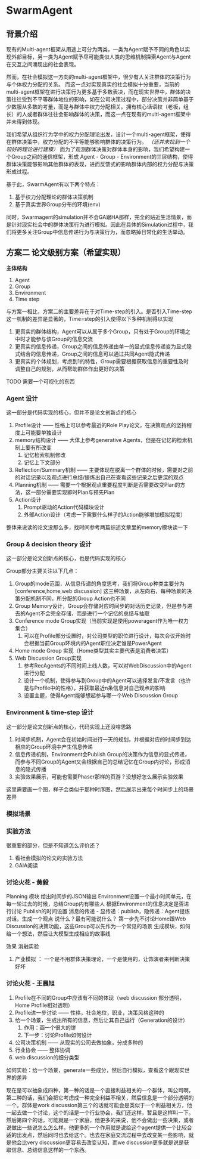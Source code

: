 # SwarmAgent

## 背景介绍

现有的Multi-agent框架从用途上可分为两类，一类为Agent赋予不同的角色以实现外部目标，另一类为Agent赋予尽可能类似人类的思维机制探索Agent与Agent在交互之间涌现出的社会表现。

然而，在社会模拟这一方向的multi-agent框架中，很少有人关注群体的决策行为与个体权力分配的关系。
而这一点对实现真实的社会模拟十分重要，当前的multi-agent框架在进行决策行为更多基于多数表决，而在现实世界中，群体的决策往往受到不平等群体地位的影响，如在公司决策过程中，部分决策并非简单基于少数服从多数的考量，而是与群体中权力分配相关。拥有核心话语权（老板，组长）的人或者群体往往会影响群体的决策，而这一点在现有的multi-agent框架中并未得到体现。

我们希望从组织行为学中的权力分配理论出发，设计一个multi-agent框架，使得在群体决策中，权力分配的不平等能够影响群体的决策行为。
_（还并未找到一个较好的理论进行建模）_
而为了观测群体决策对群体本身的影响，我们希望构建一个Group之间的通信框架，形成 Agent - Group -
Environment的三层结构，使得群体决策能够影响其他群体的表现，进而反馈式的影响群体内部的权力分配与决策形成过程。

基于此，SwarmAgent有以下两个特点：

1. 基于权力分配理论的群体决策机制
2. 基于真实世界Group分布的环境(env)

同时，Swarmagent的simulation并不会GA跟HA那样，完全的贴近生活情景，而是针对现实社会中的群体决策行为进行模拟。因此在具体的Simulation过程中，我们将更多关注Group中信息传递行为与决策行为，而忽略掉日常化的生活举动。

## 方案二 论文级别方案（希望实现）

**主体结构**

1. Agent
2. Group
3. Environment
4. Time step

与方案一相比，方案二的主要差异在于对Time-step的引入。是否引入Time-step这一机制的差异是显著的，Time=step的引入使得以下多种机制得以实现

1. 更真实的群体结构，Agent可以从属于多个Group，只有处于Group的环境之中时才能参与该Group的信息交流
2. 更真实的信息传递，Group之间的信息传递由单一的显式信息传递变为显式隐式结合的信息传递，Group之间的信息可以通过共同Agent隐式传递
3. 更真实的个体规划，考虑到1的特性，Group需要根据获取信息的重要性及时调整自己的规划，从而帮助群体作出更好的决策

TODO 需要一个可视化的东西

### Agent 设计

这一部分是代码实现的核心，但并不是论文创新点的核心

1. Profile设计 —— 性格上可以参考最近的Role Play论文，在决策观点的坚持程度上可能要单独设计
2. memory结构设计 —— 大体上参考generative Agents，但是在记忆的检索机制上要有所改变
    1. 记忆检索机制修改
    2. 记忆上下文部分
3. Reflection/Summary机制 —— 主要体现在脱离一个群体的时候，需要对之前的对话记录以及观点进行总结/提炼出自己在查看这些记录之后更深的观点
4. Planning机制 —— 需要一个根据观点重要程度判断是否需要改变Plan的方法，这一部分需要实现即时Plan与预先Plan
5. Action设计
    1. Prompt驱动的Action代码模块设计
    2. 外部Action设计（考虑一下需要什么样子的Action能够增加模拟程度）

整体来说读的论文没那么多，找时间参考两篇综述文章里的memory模块读一下

### Group & decision theory 设计

这一部分是论文创新点的核心，也是代码实现的核心

Group部分主要关注以下几点：

1. Group的mode范围，从信息传递的角度思考，我们将Group种类主要分为[conference,home,web discussion]
   这三种场景，从左向右，每种场景的决策分配机制不同，所分配的Group Action也不同
2. Group Memory设计，Group会存储对应时间步的对话历史记录，但是参与进去的Agent不会完全存储，而是进行一个记忆的总结与抽取
3. Conference mode Group实现（当前实现是使用poweragent作为唯一权力集合）
    1. 可以在Profile部分设置时，对公司类型的职位进行设计，每次会议开始时会根据当前Group环境内的Agent职位决定谁是PowerAgent
4. Home mode Group 实现（Home类型其实主要代表是消费者决策）
5. Web Discussion Group实现
    1. 参考RecAgents的不同时间上线人数，可以对WebDiscussion中的Agent进行分配
    2. 设计一个机制，使得参与到Group中的Agent可以选择发言/不发言（也许是与Profile中的性格），并获取最近n条信息对自己观点的影响
    3. 设置主题，使得Agent能够想起参与哪一个Web Discussion Group

### Environment & time-step 设计

这一部分是论文创新点的核心，代码实现上还没啥思路

1. 时间步机制，Agent会在初始时间进行一天的规划，并根据对应的时间步到达相应的Group环境中产生信息传递
2. 信息传递机制，Environment会Publish Group的决策作为信息的显式传递，而参与不同Group的Agent又会根据自己的总结记忆在Group内讨论，形成消息的隐式传播
3. 实验效果展示，可能也需要Phaser那样的页游？没想好怎么展示实验效果

这里需要画一个图，样子会类似于那种时序图，然后展示出来每个时间步上的场景差异

### 模拟场景

### 实验方法

很重要的部分，但是不知道怎么评价还？

1. 看社会模拟的论文的实验方法
2. GAIA阅读

### 讨论火花 - 黄毅

Planning 模块 给出时间步的JSON输出
Environment设置一个最小时间单元，在每一轮过去的时候，总结Group内有哪些人
根据Environment的信息决定是否进行讨论
Publish的时间设置
消息的传递 - 显传递：publish，隐传递：Agent提炼对话，生成一个观点
说什么？最有可能说什么？
第一步先不讨论Home跟Web Discussion的决策功能，这些Group可以先作为一个常见的场景
生成模块，如何给一个想法，然后让大模型生成相应的故事线

效果
消融实验

1. 产业模拟 ： 一个是不用群体决策理论，一个是使用的，让饰演者来判断决策好坏

### 讨论火花 - 王晨旭

1. Profile在不同的Group中应该有不同的体现（web discussion 部分透明，Home Profile相对透明）
2. Profile进一步讨论 —— 性格，社会地位，职业，决策风格这种的
3. 给一个场景，生成出所有的信息，然后让其自己运行（Generation的设计）
    1. 作用：画一个很大的饼
    2. 下一步：讨论Profile如何设计
4. 公司决策机制 —— 从现实的公司去做抽象，分成多种的
5. 行业协会 —— 整体协调
6. web discussion的细分类型

如何实验：给一个场景，generate一些成分，然后自行模拟，查看这个跟现实世界的差异

现在是可以抽象成四种，第一种的话是一个直接利益相关的一个群体，叫公司啊，第二种的话，我们会把它考虑成一种完全利益不相关，然后信息是一个部分透明的一个。群体是work
discussion第三个的话就可能会是类似于一个利益相关方，他一起去做一个讨论，这个的话是一个行业协会，我们还这样，暂且是这样叫一下。然后第四个的话，可能就是一个家庭，他更多的来说，他不会做出一些决策，或者说做出一些说怎么怎么样，他更多的一个作用就是说给这个agent提供一个比较合适的出发点，然后同时也去给这个。也去在家庭交流过程中去改变某一些影响，就是他会比very
discussion更容易去改变认知，而we discussion更多就是说是获取信息、总结信息这样的一个东西。